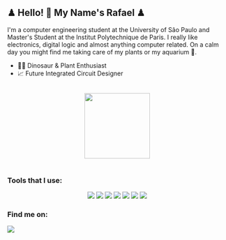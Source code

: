 ## ♟ Hello! 👋 My Name's Rafael ♟
I'm a computer engineering student at the University of São Paulo and Master's Student at the Institut Polytechnique de Paris. I really like electronics, digital logic and almost anything computer related. On a calm day you might find me taking care of my plants or my aquarium :tropical_fish:.

- :cactus::palm_tree: Dinosaur & Plant Enthusiast
- 📈 Future Integrated Circuit Designer

<br />
  <div align="center">
    <img height="150em" src="https://github-readme-stats.vercel.app/api/top-langs/?username=rafaelfrgc&layout=compact&theme=highcontrast">
  </div>
<br />

### Tools that I use:

<div align="center">
  <img src=https://img.shields.io/badge/Verilog-24BFA5?style=for-the-badge&logo=verilog&logoColor=white>
  <img src=https://img.shields.io/badge/VHDL-430098?style=for-the-badge&logoColor=white>
  <img src=https://img.shields.io/badge/C-00599C?style=for-the-badge&logo=c&logoColor=white>
  <img src=https://img.shields.io/badge/Java-007396?style=for-the-badge&logo=java&logoColor=white>
  <img src=https://img.shields.io/badge/Linux-FCC624?style=for-the-badge&logo=linux&logoColor=black>
  <img src=https://img.shields.io/badge/Quartus-0071C5?style=for-the-badge&logo=intel&logoColor=white>
  <img src=https://img.shields.io/badge/C%2B%2B-00599C?style=for-the-badge&logo=c%2B%2B&logoColor=white>
 </div>
 
### Find me on:

<div>
  <a href="www.linkedin.com/in/rafael-freitas-garcia-838614248">
    <img src="https://img.shields.io/badge/LinkedIn-0077B5?style=for-the-badge&logo=linkedin&logoColor=white">
  </a>
</div>

